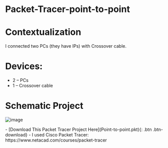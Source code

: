 # Packet-Tracer-point-to-point
# Contextualization
I connected two PCs (they have IPs) with Crossover cable.
# Devices:
- 2 – PCs
- 1 – Crossover cable
# Schematic Project
![image](https://github.com/KaikyM/Packet-Tracer-point-to-point/assets/127446435/fa606e12-5dde-4698-9133-1319794bc8c2)
<link rel="stylesheet" type="text/css" href="estilo.css">
- [Download This Packet Tracer Project Here](Point-to-point.pkt){: .btn .btn-download}
- I used Cisco Packet Tracer: https://www.netacad.com/courses/packet-tracer
